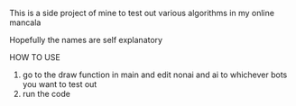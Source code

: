 This is a side project of mine to test out various algorithms in my online mancala

Hopefully the names are self explanatory

HOW TO USE

1. go to the draw function in main and edit nonai and ai to whichever bots you want to test out
2. run the code

